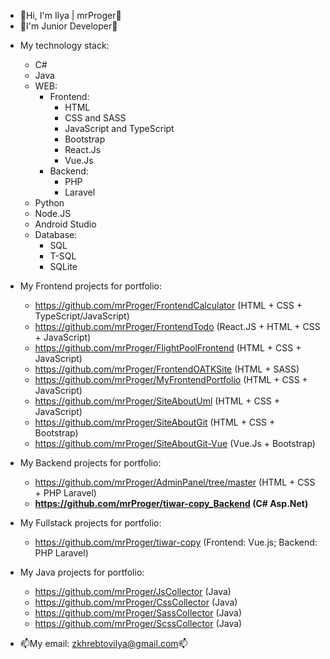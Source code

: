 - 👋Hi, I'm Ilya | mrProger👋
- 👶I'm Junior Developer👶
+ My technology stack:
  + C#
  + Java
  + WEB:
    + Frontend:
      + HTML
      + CSS and SASS
      + JavaScript and TypeScript
      + Bootstrap
      + React.Js
      + Vue.Js
    + Backend:
      + PHP
      + Laravel
  + Python
  + Node.JS
  + Android Studio
  + Database:
    + SQL
    + T-SQL
    + SQLite

+ My Frontend projects for portfolio:
  + https://github.com/mrProger/FrontendCalculator (HTML + CSS + TypeScript/JavaScript)
  + https://github.com/mrProger/FrontendTodo (React.JS + HTML + CSS + JavaScript)
  + https://github.com/mrProger/FlightPoolFrontend (HTML + CSS + JavaScript)
  + https://github.com/mrProger/FrontendOATKSite (HTML + SASS)
  + https://github.com/mrProger/MyFrontendPortfolio (HTML + CSS + JavaScript)
  + https://github.com/mrProger/SiteAboutUml (HTML + CSS + JavaScript)
  + https://github.com/mrProger/SiteAboutGit (HTML + CSS + Bootstrap)
  + https://github.com/mrProger/SiteAboutGit-Vue (Vue.Js + Bootstrap)

+ My Backend projects for portfolio:
  + https://github.com/mrProger/AdminPanel/tree/master (HTML + CSS + PHP Laravel) 
  + <b>https://github.com/mrProger/tiwar-copy_Backend (C# Asp.Net)</b>

+ My Fullstack projects for portfolio:
  + https://github.com/mrProger/tiwar-copy (Frontend: Vue.js; Backend: PHP Laravel)

+ My Java projects for portfolio:
  + https://github.com/mrProger/JsCollector (Java)
  + https://github.com/mrProger/CssCollector (Java)
  + https://github.com/mrProger/SassCollector (Java)
  + https://github.com/mrProger/ScssCollector (Java)

- 📫My email: zkhrebtovilya@gmail.com📫
